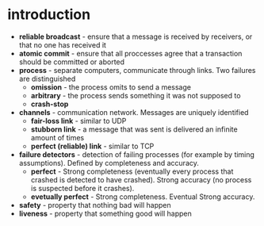 # introduction

- **reliable broadcast** - ensure that a message is received by receivers, or that no one has received it
- **atomic commit** - ensure that all proccesses agree that a transaction should be committed or aborted
- **process** - separate computers, communicate through links. Two failures are distinguished
  - **omission** - the process omits to send a message
  - **arbitrary** - the process sends something it was not supposed to
  - **crash-stop**
- **channels** - communication network. Messages are uniquely identified
  - **fair-loss link** - similar to UDP
  - **stubborn link** - a message that was sent is delivered an infinite amount of times
  - **perfect (reliable) link** - similar to TCP
- **failure detectors** - detection of failing processes (for example by timing assumptions). Defined by completeness and accuracy.
  - **perfect** - Strong completeness (eventually every process that crashed is detected to have crashed). Strong accuracy (no process is suspected before it crashes).
  - **evetually perfect** - Strong completeness. Eventual Strong accuracy.
- **safety** - property that nothing bad will happen
- **liveness** - property that something good will happen
